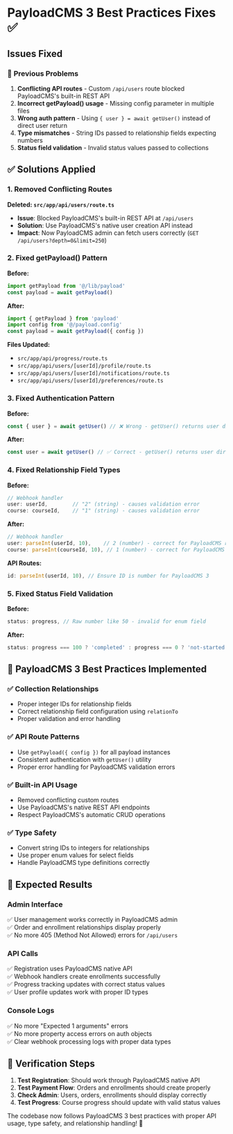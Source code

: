 # PayloadCMS 3 Best Practices Fixes ✅

## Issues Fixed

### 🐛 **Previous Problems**
1. **Conflicting API routes** - Custom `/api/users` route blocked PayloadCMS's built-in REST API
2. **Incorrect getPayload() usage** - Missing config parameter in multiple files
3. **Wrong auth pattern** - Using `{ user } = await getUser()` instead of direct user return
4. **Type mismatches** - String IDs passed to relationship fields expecting numbers
5. **Status field validation** - Invalid status values passed to collections

## ✅ **Solutions Applied**

### 1. **Removed Conflicting Routes**

**Deleted: `src/app/api/users/route.ts`**
- **Issue**: Blocked PayloadCMS's built-in REST API at `/api/users`
- **Solution**: Use PayloadCMS's native user creation API instead
- **Impact**: Now PayloadCMS admin can fetch users correctly (`GET /api/users?depth=0&limit=250`)

### 2. **Fixed getPayload() Pattern**

**Before:**
```typescript
import getPayload from '@/lib/payload'
const payload = await getPayload()
```

**After:**
```typescript
import { getPayload } from 'payload'
import config from '@/payload.config'
const payload = await getPayload({ config })
```

**Files Updated:**
- `src/app/api/progress/route.ts`
- `src/app/api/users/[userId]/profile/route.ts`
- `src/app/api/users/[userId]/notifications/route.ts`
- `src/app/api/users/[userId]/preferences/route.ts`

### 3. **Fixed Authentication Pattern**

**Before:**
```typescript
const { user } = await getUser() // ❌ Wrong - getUser() returns user directly
```

**After:**
```typescript
const user = await getUser() // ✅ Correct - getUser() returns user directly
```

### 4. **Fixed Relationship Field Types**

**Before:**
```typescript
// Webhook handler
user: userId,        // "2" (string) - causes validation error
course: courseId,    // "1" (string) - causes validation error
```

**After:**
```typescript
// Webhook handler
user: parseInt(userId, 10),    // 2 (number) - correct for PayloadCMS relationships
course: parseInt(courseId, 10), // 1 (number) - correct for PayloadCMS relationships
```

**API Routes:**
```typescript
id: parseInt(userId, 10), // Ensure ID is number for PayloadCMS 3
```

### 5. **Fixed Status Field Validation**

**Before:**
```typescript
status: progress, // Raw number like 50 - invalid for enum field
```

**After:**
```typescript
status: progress === 100 ? 'completed' : progress === 0 ? 'not-started' : 'in-progress',
```

## 🎯 **PayloadCMS 3 Best Practices Implemented**

### ✅ **Collection Relationships**
- Proper integer IDs for relationship fields
- Correct relationship field configuration using `relationTo`
- Proper validation and error handling

### ✅ **API Route Patterns**
- Use `getPayload({ config })` for all payload instances
- Consistent authentication with `getUser()` utility
- Proper error handling for PayloadCMS validation errors

### ✅ **Built-in API Usage**
- Removed conflicting custom routes
- Use PayloadCMS's native REST API endpoints
- Respect PayloadCMS's automatic CRUD operations

### ✅ **Type Safety**
- Convert string IDs to integers for relationships
- Use proper enum values for select fields
- Handle PayloadCMS type definitions correctly

## 🧪 **Expected Results**

### **Admin Interface**
✅ User management works correctly in PayloadCMS admin  
✅ Order and enrollment relationships display properly  
✅ No more 405 (Method Not Allowed) errors for `/api/users`  

### **API Calls**
✅ Registration uses PayloadCMS native API  
✅ Webhook handlers create enrollments successfully  
✅ Progress tracking updates with correct status values  
✅ User profile updates work with proper ID types  

### **Console Logs**
✅ No more "Expected 1 arguments" errors  
✅ No more property access errors on auth objects  
✅ Clear webhook processing logs with proper data types  

## 🚀 **Verification Steps**

1. **Test Registration**: Should work through PayloadCMS native API
2. **Test Payment Flow**: Orders and enrollments should create properly
3. **Check Admin**: Users, orders, enrollments should display correctly
4. **Test Progress**: Course progress should update with valid status values

The codebase now follows PayloadCMS 3 best practices with proper API usage, type safety, and relationship handling! 🎉 